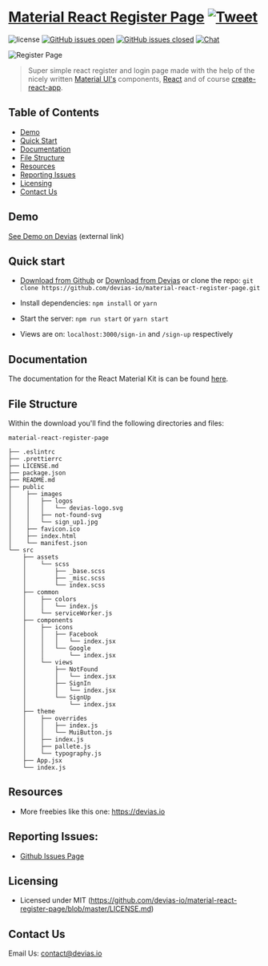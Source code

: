 # [Material React Register Page](http://material-react-register-page.devias.io/sign-in) [![Tweet](https://img.shields.io/twitter/url/http/shields.io.svg?style=social&logo=twitter)](https://twitter.com/intent/tweet?text=%F0%9F%9A%A8Devias%20Freebie%20Alert%20-%20An%20awesome%20ready-to-use%20register%20page%20made%20with%20%23material%20%23react%0D%0Ahttps%3A%2F%2Fdevias.io%20%23createreactapp%20%23devias%20%23material%20%23freebie%20%40devias-io)

![license](https://img.shields.io/badge/license-MIT-blue.svg) [![GitHub issues open](https://img.shields.io/github/issues/devias-io/material-react-register-page.svg?maxAge=2592000)](https://s3.eu-west-2.amazonaws.com/devias/products/material-react-register-page/react-register-xl.gif) [![GitHub issues closed](https://img.shields.io/github/issues-closed-raw/devias-io/material-react-register-page.svg?maxAge=2592000)](https://github.com/devias-io/material-react-register-page/issues?q=is%3Aissue+is%3Aclosed) [![Chat](https://img.shields.io/badge/chat-on%20discord-7289da.svg)](https://discord.gg/BSHaUGR)

![Register Page](https://s3.eu-west-2.amazonaws.com/devias/products/material-react-register-page/react-register-xl.gif)

> Super simple react register and login page made with the help of the nicely written [Material UI's](https://material-ui/?ref=devias-io) components, [React](https://reactjs.org/?ref=devias-io) and of course [create-react-app](https://facebook.github.io/create-react-app/?ref=devias-io).

## Table of Contents

- [Demo](#demo)
- [Quick Start](#quick-start)
- [Documentation](#documentation)
- [File Structure](#file-structure)
- [Resources](#resources)
- [Reporting Issues](#reporting-issues)
- [Licensing](#licensing)
- [Contact Us](#contact-us)

## Demo

[See Demo on Devias](http://material-react-register-page.devias.io/sign-in?ref=github-readme) (external link)

## Quick start

- [Download from Github](https://github.com/devias-io/material-react-register-page/archive/master.zip) or [Download from Devias](https://www.devias.io/products/react-material-register-page?ref=github-readme) or clone the repo: `git clone https://github.com/devias-io/material-react-register-page.git`

- Install dependencies: `npm install` or `yarn`

- Start the server: `npm run start` or `yarn start`

- Views are on: `localhost:3000/sign-in` and `/sign-up` respectively

## Documentation

The documentation for the React Material Kit is can be found [here](https://material-ui.com?ref=devias-io).

## File Structure

Within the download you'll find the following directories and files:

```
material-react-register-page

├── .eslintrc
├── .prettierrc
├── LICENSE.md
├── package.json
├── README.md
├── public
│    ├── images
│    │   ├── logos
│    │   │   └── devias-logo.svg
│    │   ├── not-found-svg
│    │   └── sign_up1.jpg
│    ├── favicon.ico
│    ├── index.html
│    └── manifest.json
└── src
	├── assets
	│    └── scss
	│        ├── _base.scss
	│        ├── _misc.scss
	│        └── index.scss
	├── common
	│    ├── colors
	│    │   └── index.js
	│    └── serviceWorker.js
	├── components
	│    ├── icons
	│    │   ├── Facebook
	│    │   │   └── index.jsx
	│    │   └── Google
	│    │       └── index.jsx
	│    └── views
	│        ├── NotFound
	│        │   └── index.jsx
	│        ├── SignIn
	│        │   └── index.jsx
	│        └── SignUp
	│            └── index.jsx
	├── theme
	│    ├── overrides
	│    │   ├── index.js
	│    │   └── MuiButton.js
	│    ├── index.js
	│    ├── pallete.js
	│    └── typography.js
	├── App.jsx
	└── index.js

```

## Resources

- More freebies like this one: <https://devias.io>

## Reporting Issues:

- [Github Issues Page](https://github.com/devias-io/material-react-register-page/issues?ref=devias-io)

## Licensing

- Licensed under MIT (https://github.com/devias-io/material-react-register-page/blob/master/LICENSE.md)

## Contact Us

Email Us: contact@devias.io
